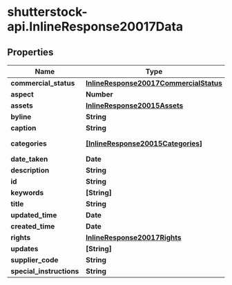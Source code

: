 # shutterstock-api.InlineResponse20017Data

## Properties
Name | Type | Description | Notes
------------ | ------------- | ------------- | -------------
**commercial_status** | [**InlineResponse20017CommercialStatus**](InlineResponse20017CommercialStatus.md) |  | [optional] 
**aspect** | **Number** |  | [optional] 
**assets** | [**InlineResponse20015Assets**](InlineResponse20015Assets.md) |  | [optional] 
**byline** | **String** |  | [optional] 
**caption** | **String** |  | [optional] 
**categories** | [**[InlineResponse20015Categories]**](InlineResponse20015Categories.md) | List of categories | [optional] 
**date_taken** | **Date** |  | [optional] 
**description** | **String** |  | [optional] 
**id** | **String** |  | 
**keywords** | **[String]** |  | [optional] 
**title** | **String** |  | [optional] 
**updated_time** | **Date** |  | [optional] 
**created_time** | **Date** |  | [optional] 
**rights** | [**InlineResponse20017Rights**](InlineResponse20017Rights.md) |  | [optional] 
**updates** | **[String]** |  | [optional] 
**supplier_code** | **String** |  | [optional] 
**special_instructions** | **String** |  | [optional] 


